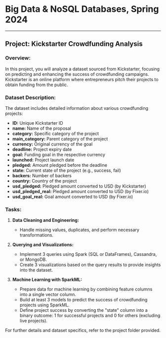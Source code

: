 # Big Data & NoSQL Databases, Spring 2024

---

## Project: Kickstarter Crowdfunding Analysis

### Overview:
In this project, you will analyze a dataset sourced from Kickstarter, focusing on predicting and enhancing the success of crowdfunding campaigns. Kickstarter is an online platform where entrepreneurs pitch their projects to obtain funding from the public.

### Dataset Description:
The dataset includes detailed information about various crowdfunding projects:
- **ID:** Unique Kickstarter ID
- **name:** Name of the proposal
- **category:** Specific category of the project
- **main_category:** Parent category of the project
- **currency:** Original currency of the goal
- **deadline:** Project expiry date
- **goal:** Funding goal in the respective currency
- **launched:** Project launch date
- **pledged:** Amount pledged before the deadline
- **state:** Current state of the project (e.g., success, fail)
- **backers:** Number of backers
- **country:** Country of the project
- **usd_pledged:** Pledged amount converted to USD (by Kickstarter)
- **usd_pledged_real:** Pledged amount converted to USD (by Fixer.io)
- **usd_goal_real:** Goal amount converted to USD (by Fixer.io)

### Tasks:
1. **Data Cleaning and Engineering:**
   - Handle missing values, duplicates, and perform necessary transformations.

2. **Querying and Visualizations:**
   - Implement 3 queries using Spark (SQL or DataFrames), Cassandra, or MongoDB.
   - Create 3 visualizations based on the query results to provide insights into the dataset.

3. **Machine Learning with SparkML:**
   - Prepare data for machine learning by combining feature columns into a single vector column.
   - Build at least 3 models to predict the success of crowdfunding projects using SparkML.
   - Define project success by converting the "state" column into a binary outcome: 1 for successful projects and 0 for others (excluding live projects).

For further details and dataset specifics, refer to the project folder provided.

